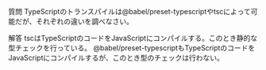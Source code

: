 質問
TypeScriptのトランスパイルは@babel/preset-typescriptやtscによって可能だが、それぞれの違いを調べなさい。

解答
tscはTypeScriptのコードをJavaScriptにコンパイルする。このとき静的な型チェックを行っている。
@babel/preset-typescriptもTypeScriptのコードをJavaScriptにコンパイルするが、このとき型のチェックは行わない。